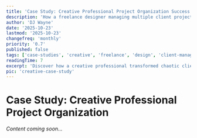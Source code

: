 ```yaml
---
title: 'Case Study: Creative Professional Project Organization Success'
description: 'How a freelance designer managing multiple client projects found clarity and structure with BuildOS while maintaining creative flexibility.'
author: 'DJ Wayne'
date: '2025-10-23'
lastmod: '2025-10-23'
changefreq: 'monthly'
priority: '0.7'
published: false
tags: ['case-studies', 'creative', 'freelance', 'design', 'client-management', 'project-organization']
readingTime: 7
excerpt: 'Discover how a creative professional transformed chaotic client work into organized, profitable projects without losing creative freedom.'
pic: 'creative-case-study'
---
```


# Case Study: Creative Professional Project Organization

*Content coming soon...*
